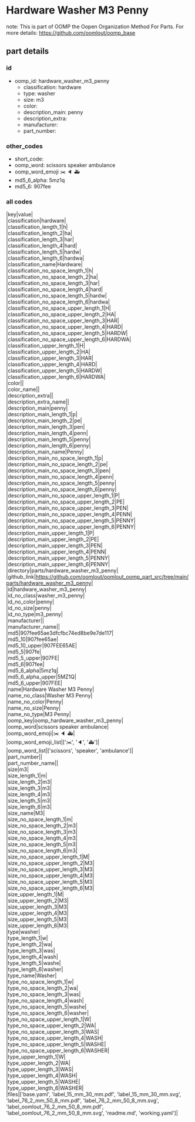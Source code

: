 # Hardware Washer M3 Penny  

note: This is part of OOMP the Oopen Organization Method For Parts. For more details: https://github.com/oomlout/oomp_base

##  part details





### id
* oomp_id: hardware_washer_m3_penny
  * classification: hardware
  * type: washer
  * size: m3
  * color: 
  * description_main: penny
  * description_extra: 
  * manufacturer: 
  * part_number: 

### other_codes
* short_code: 
* oomp_word: scissors speaker ambulance
* oomp_word_emoji :scissors: :speaker: :ambulance:
* md5_6_alpha: 5mz1q
* md5_6: 907fee

### all codes 
|key|value|  
|classification|hardware|  
|classification_length_1|h|  
|classification_length_2|ha|  
|classification_length_3|har|  
|classification_length_4|hard|  
|classification_length_5|hardw|  
|classification_length_6|hardwa|  
|classification_name|Hardware|  
|classification_no_space_length_1|h|  
|classification_no_space_length_2|ha|  
|classification_no_space_length_3|har|  
|classification_no_space_length_4|hard|  
|classification_no_space_length_5|hardw|  
|classification_no_space_length_6|hardwa|  
|classification_no_space_upper_length_1|H|  
|classification_no_space_upper_length_2|HA|  
|classification_no_space_upper_length_3|HAR|  
|classification_no_space_upper_length_4|HARD|  
|classification_no_space_upper_length_5|HARDW|  
|classification_no_space_upper_length_6|HARDWA|  
|classification_upper_length_1|H|  
|classification_upper_length_2|HA|  
|classification_upper_length_3|HAR|  
|classification_upper_length_4|HARD|  
|classification_upper_length_5|HARDW|  
|classification_upper_length_6|HARDWA|  
|color||  
|color_name||  
|description_extra||  
|description_extra_name||  
|description_main|penny|  
|description_main_length_1|p|  
|description_main_length_2|pe|  
|description_main_length_3|pen|  
|description_main_length_4|penn|  
|description_main_length_5|penny|  
|description_main_length_6|penny|  
|description_main_name|Penny|  
|description_main_no_space_length_1|p|  
|description_main_no_space_length_2|pe|  
|description_main_no_space_length_3|pen|  
|description_main_no_space_length_4|penn|  
|description_main_no_space_length_5|penny|  
|description_main_no_space_length_6|penny|  
|description_main_no_space_upper_length_1|P|  
|description_main_no_space_upper_length_2|PE|  
|description_main_no_space_upper_length_3|PEN|  
|description_main_no_space_upper_length_4|PENN|  
|description_main_no_space_upper_length_5|PENNY|  
|description_main_no_space_upper_length_6|PENNY|  
|description_main_upper_length_1|P|  
|description_main_upper_length_2|PE|  
|description_main_upper_length_3|PEN|  
|description_main_upper_length_4|PENN|  
|description_main_upper_length_5|PENNY|  
|description_main_upper_length_6|PENNY|  
|directory|parts/hardware_washer_m3_penny|  
|github_link|https://github.com/oomlout/oomlout_oomp_part_src/tree/main/parts/hardware_washer_m3_penny|  
|id|hardware_washer_m3_penny|  
|id_no_class|washer_m3_penny|  
|id_no_color|penny|  
|id_no_size|penny|  
|id_no_type|m3_penny|  
|manufacturer||  
|manufacturer_name||  
|md5|907fee65ae3dfcfbc74ed8be9e7de117|  
|md5_10|907fee65ae|  
|md5_10_upper|907FEE65AE|  
|md5_5|907fe|  
|md5_5_upper|907FE|  
|md5_6|907fee|  
|md5_6_alpha|5mz1q|  
|md5_6_alpha_upper|5MZ1Q|  
|md5_6_upper|907FEE|  
|name|Hardware Washer M3 Penny|  
|name_no_class|Washer M3 Penny|  
|name_no_color|Penny|  
|name_no_size|Penny|  
|name_no_type|M3 Penny|  
|oomp_key|oomp_hardware_washer_m3_penny|  
|oomp_word|scissors speaker ambulance|  
|oomp_word_emoji|:scissors: :speaker: :ambulance:|  
|oomp_word_emoji_list|[':scissors:', ':speaker:', ':ambulance:']|  
|oomp_word_list|['scissors', 'speaker', 'ambulance']|  
|part_number||  
|part_number_name||  
|size|m3|  
|size_length_1|m|  
|size_length_2|m3|  
|size_length_3|m3|  
|size_length_4|m3|  
|size_length_5|m3|  
|size_length_6|m3|  
|size_name|M3|  
|size_no_space_length_1|m|  
|size_no_space_length_2|m3|  
|size_no_space_length_3|m3|  
|size_no_space_length_4|m3|  
|size_no_space_length_5|m3|  
|size_no_space_length_6|m3|  
|size_no_space_upper_length_1|M|  
|size_no_space_upper_length_2|M3|  
|size_no_space_upper_length_3|M3|  
|size_no_space_upper_length_4|M3|  
|size_no_space_upper_length_5|M3|  
|size_no_space_upper_length_6|M3|  
|size_upper_length_1|M|  
|size_upper_length_2|M3|  
|size_upper_length_3|M3|  
|size_upper_length_4|M3|  
|size_upper_length_5|M3|  
|size_upper_length_6|M3|  
|type|washer|  
|type_length_1|w|  
|type_length_2|wa|  
|type_length_3|was|  
|type_length_4|wash|  
|type_length_5|washe|  
|type_length_6|washer|  
|type_name|Washer|  
|type_no_space_length_1|w|  
|type_no_space_length_2|wa|  
|type_no_space_length_3|was|  
|type_no_space_length_4|wash|  
|type_no_space_length_5|washe|  
|type_no_space_length_6|washer|  
|type_no_space_upper_length_1|W|  
|type_no_space_upper_length_2|WA|  
|type_no_space_upper_length_3|WAS|  
|type_no_space_upper_length_4|WASH|  
|type_no_space_upper_length_5|WASHE|  
|type_no_space_upper_length_6|WASHER|  
|type_upper_length_1|W|  
|type_upper_length_2|WA|  
|type_upper_length_3|WAS|  
|type_upper_length_4|WASH|  
|type_upper_length_5|WASHE|  
|type_upper_length_6|WASHER|  
|files|['base.yaml', 'label_15_mm_30_mm.pdf', 'label_15_mm_30_mm.svg', 'label_76_2_mm_50_8_mm.pdf', 'label_76_2_mm_50_8_mm.svg', 'label_oomlout_76_2_mm_50_8_mm.pdf', 'label_oomlout_76_2_mm_50_8_mm.svg', 'readme.md', 'working.yaml']|  
